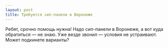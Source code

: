 ```yaml
---
layout: post 
title: Требуется сип-панели в Воронеже 
--- 
```

Ребят, срочно помощь нужна! Надо сип-панели в Воронеже, а вот куда обратиться — не знаю. Уже везде звонил — условия не устраивают. Может подкинете варианты?